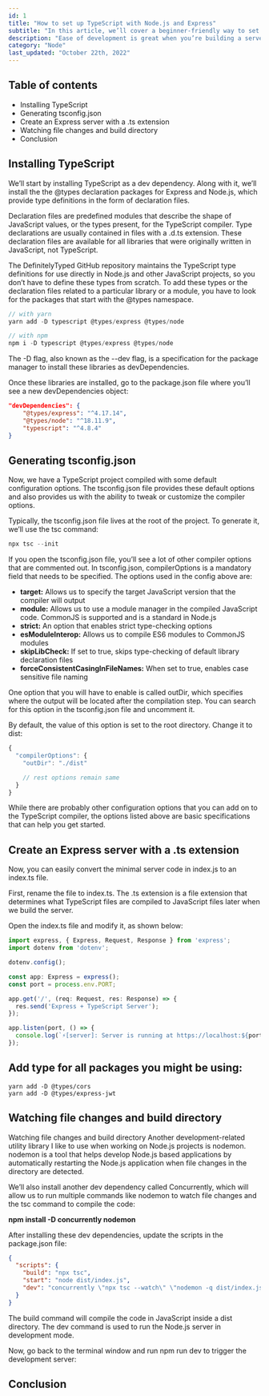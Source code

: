 ```yaml
---
id: 1
title: "How to set up TypeScript with Node.js and Express"
subtitle: "In this article, we’ll cover a beginner-friendly way to set up TypeScript in an Express app, understanding the basic constraints that come with it."
description: "Ease of development is great when you’re building a server written in JavaScript and using Node.js and Express. But what happens when your application server scales, or you’re working on a team of developers all across the world? In these instances, TypeScript can help."
category: "Node"
last_updated: "October 22th, 2022"
---
```


## Table of contents
- Installing TypeScript
- Generating tsconfig.json
- Create an Express server with a .ts extension
- Watching file changes and build directory
- Conclusion

## Installing TypeScript

We’ll start by installing TypeScript as a dev dependency. Along with it, we’ll install the the @types declaration packages for Express and Node.js, which provide type definitions in the form of declaration files.

Declaration files are predefined modules that describe the shape of JavaScript values, or the types present, for the TypeScript compiler. Type declarations are usually contained in files with a .d.ts extension. These declaration files are available for all libraries that were originally written in JavaScript, not TypeScript.

The DefinitelyTyped GitHub repository maintains the TypeScript type definitions for use directly in Node.js and other JavaScript projects, so you don’t have to define these types from scratch. To add these types or the declaration files related to a particular library or a module, you have to look for the packages that start with the @types namespace.

```js
// with yarn
yarn add -D typescript @types/express @types/node

// with npm
npm i -D typescript @types/express @types/node
```

The -D flag, also known as the --dev flag, is a specification for the package manager to install these libraries as devDependencies.

Once these libraries are installed, go to the package.json file where you’ll see a new devDependencies object:

```json
"devDependencies": {
    "@types/express": "^4.17.14",
    "@types/node": "^18.11.9",
    "typescript": "^4.8.4"
}
```

## Generating tsconfig.json

Now, we have a TypeScript project compiled with some default configuration options. The tsconfig.json file provides these default options and also provides us with the ability to tweak or customize the compiler options.

Typically, the tsconfig.json file lives at the root of the project. To generate it, we’ll use the tsc command:

```js
npx tsc --init
```

If you open the tsconfig.json file, you’ll see a lot of other compiler options that are commented out. In tsconfig.json, compilerOptions is a mandatory field that needs to be specified. The options used in the config above are:

- **target:** Allows us to specify the target JavaScript version that the compiler will output
- **module:** Allows us to use a module manager in the compiled JavaScript code. CommonJS is supported and is a standard in Node.js
- **strict:** An option that enables strict type-checking options
- **esModuleInterop:** Allows us to compile ES6 modules to CommonJS modules
- **skipLibCheck:** If set to true, skips type-checking of default library declaration files
- **forceConsistentCasingInFileNames:** When set to true, enables case sensitive file naming


One option that you will have to enable is called outDir, which specifies where the output will be located after the compilation step. You can search for this option in the tsconfig.json file and uncomment it.

By default, the value of this option is set to the root directory. Change it to dist:

```js
{
  "compilerOptions": {
    "outDir": "./dist"

    // rest options remain same
  }
}
```

While there are probably other configuration options that you can add on to the TypeScript compiler, the options listed above are basic specifications that can help you get started.


## Create an Express server with a .ts extension
Now, you can easily convert the minimal server code in index.js to an index.ts file.

First, rename the file to index.ts. The .ts extension is a file extension that determines what TypeScript files are compiled to JavaScript files later when we build the server.

Open the index.ts file and modify it, as shown below:


```ts
import express, { Express, Request, Response } from 'express';
import dotenv from 'dotenv';

dotenv.config();

const app: Express = express();
const port = process.env.PORT;

app.get('/', (req: Request, res: Response) => {
  res.send('Express + TypeScript Server');
});

app.listen(port, () => {
  console.log(`⚡️[server]: Server is running at https://localhost:${port}`);
});
```


## Add type for all packages you might be using:

```tsw
yarn add -D @types/cors
yarn add -D @types/express-jwt
```

## Watching file changes and build directory

Watching file changes and build directory
Another development-related utility library I like to use when working on Node.js projects is nodemon. nodemon is a tool that helps develop Node.js based applications by automatically restarting the Node.js application when file changes in the directory are detected.

We’ll also install another dev dependency called Concurrently, which will allow us to run multiple commands like nodemon to watch file changes and the tsc command to compile the code:

**npm install -D concurrently nodemon**

After installing these dev dependencies, update the scripts in the package.json file:

```json
{
  "scripts": {
    "build": "npx tsc",
    "start": "node dist/index.js",
    "dev": "concurrently \"npx tsc --watch\" \"nodemon -q dist/index.js\""
  }
}
```

The build command will compile the code in JavaScript inside a dist directory. The dev command is used to run the Node.js server in development mode.

Now, go back to the terminal window and run npm run dev to trigger the development server:

## Conclusion
